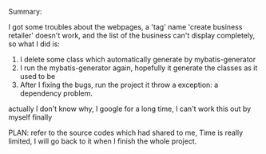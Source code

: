 Summary:

I got some troubles about the webpages,  a 'tag' name 'create business retailer' doesn't work,  and the list of the business can't display completely, so what I did is:

1. I delete some class which automatically generate by mybatis-generator
2. I run the mybatis-generator again, hopefully it generate the classes as it used to be
3. After I fixing the bugs, run the project it throw a exception:  a dependency problem.

actually I don't know why, I google for a long time, I can't work this out by myself finally

PLAN: refer to the source codes which had  shared to me, Time is really limited, I will go back to it when I finish the whole project. 

